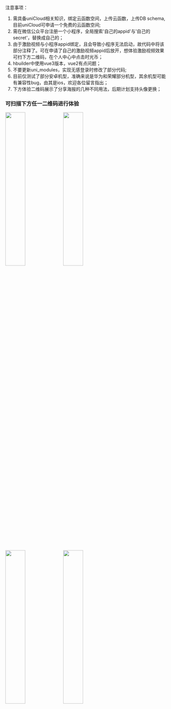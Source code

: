 注意事项：
1. 需具备uniCloud相关知识，绑定云函数空间，上传云函数，上传DB schema,目前uniCloud可申请一个免费的云函数空间;
2. 需在微信公众平台注册一个小程序，全局搜索'自己的appid'与'自己的secret'，替换成自己的；
3. 由于激励视频与小程序appid绑定，且会导致小程序无法启动，故代码中将该部分注释了。可在申请了自己的激励视频appid后放开，想体验激励视频效果可扫下方二维码，在个人中心中点击时光币；
4. hbuilder中使用vue3版本，vue2有点问题；
5. 不要更新uni_modules，实现无感登录时修改了部分代码;
6. 目前仅测试了部分安卓机型，准确来说是华为和荣耀部分机型，其余机型可能有兼容性bug，由其是ios，欢迎各位留言指出；
7. 下方体验二维码展示了分享海报的几种不同用法，后期计划支持头像更换；

### 可扫描下方任一二维码进行体验
<img src="https://img-blog.csdnimg.cn/3d7560c8c0634d46a7f94af79a31903f.jpeg" width="35%">
<img src="https://img-blog.csdnimg.cn/7a66bbf59a0d433a9c543f0217ad1892.jpeg" width="35%">
<img src="https://img-blog.csdnimg.cn/022b4316301344729adc9e656cad7ee0.jpeg" width="35%">
<img src="https://img-blog.csdnimg.cn/94deae3e9abf4505978b1e8c55afd64f.jpeg" width="35%">
